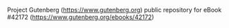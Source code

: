 Project Gutenberg (https://www.gutenberg.org) public repository for eBook #42172 (https://www.gutenberg.org/ebooks/42172)

